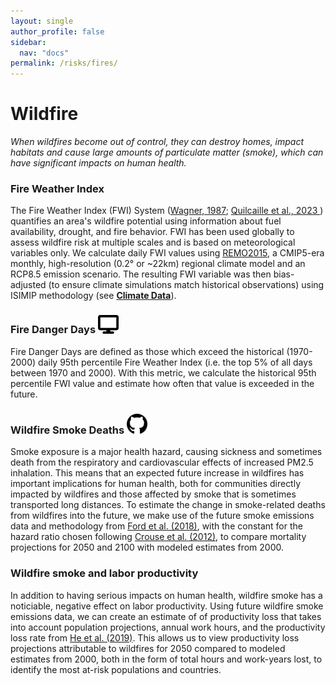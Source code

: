 ```yaml
---
layout: single
author_profile: false
sidebar:
  nav: "docs"
permalink: /risks/fires/
---
```

# Wildfire

*When wildfires become out of control, they can destroy homes, impact habitats and cause large amounts of particulate matter (smoke), which can have significant impacts on human health.*


### Fire Weather Index
The Fire Weather Index (FWI) System (<a href='https://www.cabidigitallibrary.org/doi/full/10.5555/19910646918' target='_blank'>Wagner, 1987</a>; <a href='https://essd.copernicus.org/articles/15/2153/2023/' target='_blank'> Quilcaille et al., 2023 </a>) quantifies an area's wildfire potential using information about fuel availability, drought, and fire behavior. FWI has been used globally to assess wildfire risk at multiple scales and is based on meteorological variables only. We calculate daily FWI values using <a href='https://remo-rcm.de' target='_blank'>REMO2015</a>, a CMIP5-era monthly, high-resolution (0.2° or ~22km) regional climate model and an RCP8.5 emission scenario. The resulting FWI variable was then bias-adjusted (to ensure climate simulations match historical observations) using ISIMIP methodology (see **[Climate Data](/tools/climate-data/)**).

### Fire Danger Days <a href="https://woodwellrisk.github.io/viewer?layer=wdd" target="_blank"><img src="/assets/images/display-icon.svg" alt="display icon" style="width: 33px;"/></a>
Fire Danger Days are defined as those which exceed the historical (1970-2000) daily 95th percentile Fire Weather Index (i.e. the top 5% of all days between 1970 and 2000). With this metric, we calculate the historical 95th percentile FWI value and estimate how often that value is exceeded in the future.

###  Wildfire Smoke Deaths <a href="https://github.com/WoodwellRisk/smoke-mortality" target="_blank"><img src="/assets/images/github-icon.png" alt="GitHub icon" style="width:33px;"/></a>
Smoke exposure is a major health hazard, causing sickness and sometimes death from the respiratory and cardiovascular effects of increased PM2.5 inhalation. This means that an expected future increase in wildfires has important implications for human health, both for communities directly impacted by wildfires and those affected by smoke that is sometimes transported long distances. To estimate the change in smoke-related deaths from wildfires into the future, we make use of the future smoke emissions data and methodology from <a href='https://agupubs.onlinelibrary.wiley.com/doi/10.1029/2018GH000144' target='_blank'>Ford et al. (2018)</a>, with the constant for the hazard ratio chosen following <a href='https://ehp.niehs.nih.gov/doi/10.1289/ehp.1104049' target='_blank'>Crouse et al. (2012)</a>, to compare mortality projections for 2050 and 2100 with modeled estimates from 2000.

### Wildfire smoke and labor productivity
In addition to having serious impacts on human health, wildfire smoke has a noticiable, negative effect on labor productivity. Using future wildfire smoke emissions data, we can create an estimate of of productivity loss that takes into account population projections, annual work hours, and the productivity loss rate from <a href='https://www.aeaweb.org/articles?id=10.1257/app.20170286' target='_blank'>He et al. (2019)</a>. This allows us to view productivity loss projections attributable to wildfires for 2050 compared to modeled estimates from 2000, both in the form of total hours and work-years lost, to identify the most at-risk populations and countries.